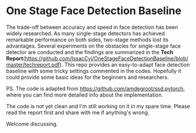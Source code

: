 # One Stage Face Detection Baseline
The trade-off between accuracy and speed in face detection has been widely researched. 
As many single-stage detectors has achieved remarkable performance on both sides, two-stage methods lost its advantages.
Several experiments on the obstacles for single-stage face detector are conducted and the findings are summarized in the **Tech Report**(https://github.com/IssacCyj/OneStageFaceDetectionBaseline/blob/master/techreport.pdf). 
This repo provides an easy-to-adapt face detection baseline with some tricky settings commented in the codes. Hopefully it could provide some basic ideas for the beginners and researchers.

PS. The code is adapted from https://github.com/amdegroot/ssd.pytorch, where you can find more detailed info about the implementation.

The code is not yet clean and I'm still working on it in my spare time. Please read the report first and share with me if anything's wrong.

Welcome discussing.
